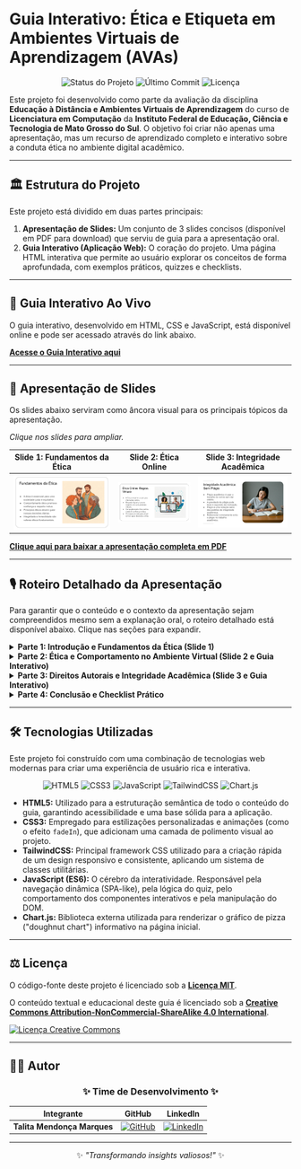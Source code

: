 # Guia Interativo: Ética e Etiqueta em Ambientes Virtuais de Aprendizagem (AVAs)

<p align="center">
  <img alt="Status do Projeto" src="https://img.shields.io/badge/status-concluído-brightgreen">
  <img alt="Último Commit" src="https://img.shields.io/github/last-commit/skyzinha-chan/seminario-etica-digital">
  <img alt="Licença" src="https://img.shields.io/github/license/skyzinha-chan/seminario-etica-digital">
</p>


Este projeto foi desenvolvido como parte da avaliação da disciplina **Educação à Distância e Ambientes Virtuais de Aprendizagem** do curso de **Licenciatura em Computação** da **Instituto Federal de Educação, Ciência e Tecnologia de Mato Grosso do Sul**. O objetivo foi criar não apenas uma apresentação, mas um recurso de aprendizado completo e interativo sobre a conduta ética no ambiente digital acadêmico.

---

## 🏛️ Estrutura do Projeto

Este projeto está dividido em duas partes principais:

1.  **Apresentação de Slides:** Um conjunto de 3 slides concisos (disponível em PDF para download) que serviu de guia para a apresentação oral.
2.  **Guia Interativo (Aplicação Web):** O coração do projeto. Uma página HTML interativa que permite ao usuário explorar os conceitos de forma aprofundada, com exemplos práticos, quizzes e checklists.

---

## 🚀 Guia Interativo Ao Vivo

O guia interativo, desenvolvido em HTML, CSS e JavaScript, está disponível online e pode ser acessado através do link abaixo.

**[Acesse o Guia Interativo aqui](https://skyzinha-chan.github.io/seminario-etica-digital/)**

---

## 📝 Apresentação de Slides

Os slides abaixo serviram como âncora visual para os principais tópicos da apresentação.

*Clique nos slides para ampliar.*

|                 Slide 1: Fundamentos da Ética                  |                     Slide 2: Ética Online                      |                 Slide 3: Integridade Acadêmica                 |
| :------------------------------------------------------------: | :------------------------------------------------------------: | :------------------------------------------------------------: |
| [![Slide 1](https://github.com/skyzinha-chan/seminario-etica-digital/blob/main/assets/SLIDE1.png?raw=true)](https://github.com/skyzinha-chan/seminario-etica-digital/blob/main/assets/SLIDE1.png?raw=true) | [![Slide 2](https://github.com/skyzinha-chan/seminario-etica-digital/blob/main/assets/SLIDE2.png?raw=true)](https://github.com/skyzinha-chan/seminario-etica-digital/blob/main/assets/SLIDE2.png?raw=true) | [![Slide 3](https://github.com/skyzinha-chan/seminario-etica-digital/blob/main/assets/SLIDE3.png?raw=true)](https://github.com/skyzinha-chan/seminario-etica-digital/blob/main/assets/SLIDE3.png?raw=true) |

**[Clique aqui para baixar a apresentação completa em PDF](https://github.com/skyzinha-chan/seminario-etica-digital/raw/main/assets/SEMIN%C3%81RIO.pdf)**


---

## 🎙️ Roteiro Detalhado da Apresentação

Para garantir que o conteúdo e o contexto da apresentação sejam compreendidos mesmo sem a explanação oral, o roteiro detalhado está disponível abaixo. Clique nas seções para expandir.

<details>
<summary><strong>Parte 1: Introdução e Fundamentos da Ética (Slide 1)</strong></summary>
<br>
  
> "Bom dia a todos. Hoje vamos falar de um tema que impacta cada um de nós diariamente: a nossa conduta no ambiente digital. Mas por que isso é tão importante? Porque, assim como no mundo físico, a ética é o que constrói a confiança e o respeito que permitem a uma comunidade, como a nossa aqui na [Nome da Instituição], funcionar de forma justa e colaborativa. Nosso objetivo hoje é explorar como esses valores se traduzem para o nosso campus virtual."

</details>

<details>
<summary><strong>Parte 2: Ética e Comportamento no Ambiente Virtual (Slide 2 e Guia Interativo)</strong></summary>
<br>

> "No ambiente online, a ética ganha um nome prático: Netiqueta. Para vermos como isso funciona, preparei um guia interativo. Na página inicial do guia, vemos os 4 pilares que sustentam nossa cidadania digital: Ética, Netiqueta, Respeito e Legalidade."

> "Navegando para a seção 'Princípios Essenciais', encontramos um guia 'Faça vs. Não Faça'. Por exemplo, evitamos escrever em caixa alta porque, na linguagem da internet, isso equivale a gritar. É um pequeno detalhe que demonstra respeito pelo outro."

> "Mas o respeito vai além. Na seção 'Comunicação', temos um exemplo de debate. Esta é uma postura inadequada, que ataca a pessoa. Com um clique, vemos a abordagem correta, que foca na ideia. É sobre isso que falamos quando mencionamos respeito à diversidade de pensamento."

</details>

<details>
<summary><strong>Parte 3: Direitos Autorais e Integridade Acadêmica (Slide 3 e Guia Interativo)</strong></summary>
<br>

> "Agora, chegamos ao ponto mais crítico para nós, estudantes: a integridade acadêmica. O maior desafio aqui é o plágio. É importante entender que o respeito aos direitos autorais não é apenas uma regra acadêmica, é uma questão legal. No Brasil, o direito do autor é protegido pela **Lei nº 9.610 de 1998**. Para nós, o princípio fundamental dessa lei é que toda obra tem um criador, e o trabalho dele deve ser sempre creditado."

> "No nosso guia, na seção 'Propriedade Intelectual', temos um fluxo simples e um quiz interativo para praticar esse conceito e garantir que estamos agindo de forma eticamente correta em nossos trabalhos."

</details>

<details>
<summary><strong>Parte 4: Conclusão e Checklist Prático</strong></summary>
<br>

> "Para concluir, o guia oferece na última seção um 'Checklist do Cidadão Digital'. Ele resume as boas práticas que discutimos e serve como uma ferramenta prática para todos nós. A construção de um ambiente ético é uma responsabilidade coletiva. Todo este material está disponível publicamente para consulta."

</details>

---

## 🛠️ Tecnologias Utilizadas

Este projeto foi construído com uma combinação de tecnologias web modernas para criar uma experiência de usuário rica e interativa.

<p align="center">
  <img alt="HTML5" src="https://img.shields.io/badge/HTML5-E34F26?style=for-the-badge&logo=html5&logoColor=white">
  <img alt="CSS3" src="https://img.shields.io/badge/CSS3-1572B6?style=for-the-badge&logo=css3&logoColor=white">
  <img alt="JavaScript" src="https://img.shields.io/badge/JavaScript-F7DF1E?style=for-the-badge&logo=javascript&logoColor=black">
  <img alt="TailwindCSS" src="https://img.shields.io/badge/Tailwind_CSS-38B2AC?style=for-the-badge&logo=tailwind-css&logoColor=white">
  <img alt="Chart.js" src="https://img.shields.io/badge/Chart.js-FF6384?style=for-the-badge&logo=chart.js&logoColor=white">
</p>

* **HTML5:** Utilizado para a estruturação semântica de todo o conteúdo do guia, garantindo acessibilidade e uma base sólida para a aplicação.
* **CSS3:** Empregado para estilizações personalizadas e animações (como o efeito `fadeIn`), que adicionam uma camada de polimento visual ao projeto.
* **TailwindCSS:** Principal framework CSS utilizado para a criação rápida de um design responsivo e consistente, aplicando um sistema de classes utilitárias.
* **JavaScript (ES6):** O cérebro da interatividade. Responsável pela navegação dinâmica (SPA-like), pela lógica do quiz, pelo comportamento dos componentes interativos e pela manipulação do DOM.
* **Chart.js:** Biblioteca externa utilizada para renderizar o gráfico de pizza ("doughnut chart") informativo na página inicial.


---

## ⚖️ Licença

O código-fonte deste projeto é licenciado sob a **[Licença MIT](LICENSE)**.

O conteúdo textual e educacional deste guia é licenciado sob a **[Creative Commons Attribution-NonCommercial-ShareAlike 4.0 International](http://creativecommons.org/licenses/by-nc-sa/4.0/)**.

<a rel="license" href="http://creativecommons.org/licenses/by-nc-sa/4.0/"><img alt="Licença Creative Commons" style="border-width:0" src="https://i.creativecommons.org/l/by-nc-sa/4.0/88x31.png" /></a>

---

## 🧑‍💻 Autor

<div align="center">

### **✨ Time de Desenvolvimento ✨**

| Integrante                  | GitHub                                                                                                           | LinkedIn                                                                                                                                   |
| --------------------------- | ---------------------------------------------------------------------------------------------------------------- | ------------------------------------------------------------------------------------------------------------------------------------------ |
| **Talita Mendonça Marques** | [![GitHub](https://img.shields.io/badge/GitHub-181717?style=flat&logo=github)](https://github.com/skyzinha-chan) | [![LinkedIn](https://img.shields.io/badge/LinkedIn-0077B5?style=flat&logo=linkedin)](https://www.linkedin.com/in/talita-mendonca-marques/) |

</div>

---

<div align="center">
✨ <i>"Transformando insights valiosos!"</i> ✨
</div>
